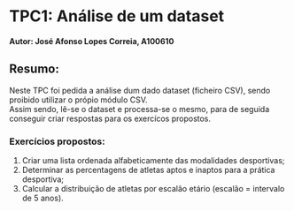 # TPC1: Análise de um dataset
#### Autor: José Afonso Lopes Correia, A100610  

## Resumo:
Neste TPC foi pedida a análise dum dado dataset (ficheiro CSV), sendo proibido utilizar o própio módulo CSV.  
Assim sendo, lê-se o dataset e processa-se o mesmo, para de seguida conseguir criar respostas para os exercícos propostos.

### Exercícios propostos:
1. Criar uma lista ordenada alfabeticamente das modalidades desportivas;  
2. Determinar as percentagens de atletas aptos e inaptos para a prática desportiva;  
3. Calcular a distribuição de atletas por escalão etário (escalão = intervalo de 5 anos).
